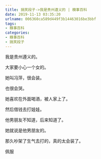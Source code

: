 ```yaml
---
title: 搞笑段子->我是贵州遵义的 | 糗事百科
date: 2019-11-13 03:35:20
urlname: 006360ca589d449f3b14463016be3bbf
tags: 
- 糗事百科
categories:
- 糗事百科
- 搞笑段子
---
```

我是贵州遵义的。

大家要小心一个女的。

她叫冯萍，很会装。

也很会哭。

她喜欢在外面喝酒，被人家上了。

然后借钱去打娃娃。

他男朋友不知道，后来知道了。

她就说是他男朋友的。

那久吵架了生气去打的，真的太会装了。

佩服


